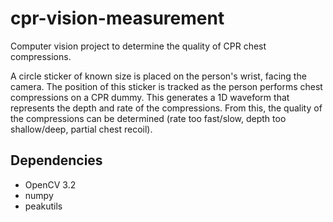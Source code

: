 # cpr-vision-measurement
Computer vision project to determine the quality of CPR chest compressions.

A circle sticker of known size is placed on the person's wrist, facing the camera. The position of this sticker is tracked as the person performs chest compressions on a CPR dummy. This generates a 1D waveform that represents the depth and rate of the compressions. From this, the quality of the compressions can be determined (rate too fast/slow, depth too shallow/deep, partial chest recoil).

Dependencies
------------
- OpenCV 3.2
- numpy
- peakutils
